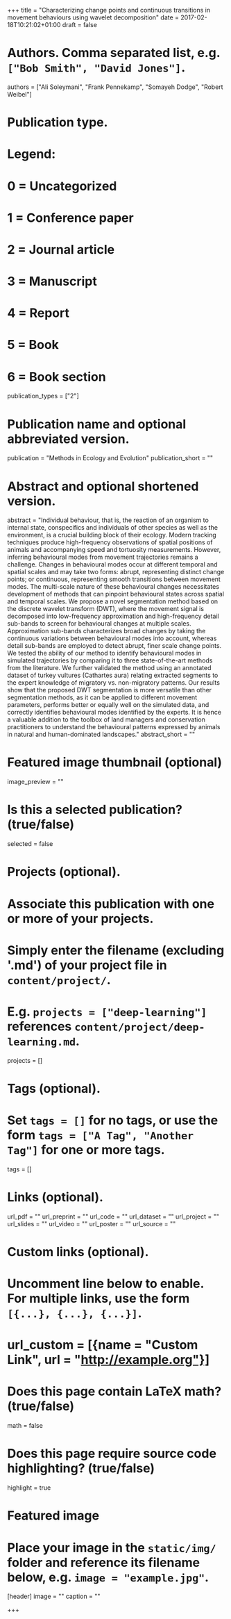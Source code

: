 +++
title = "Characterizing change points and continuous transitions in movement behaviours using wavelet decomposition"
date = 2017-02-18T10:21:02+01:00
draft = false

# Authors. Comma separated list, e.g. `["Bob Smith", "David Jones"]`.
authors = ["Ali Soleymani", "Frank Pennekamp", "Somayeh Dodge", "Robert Weibel"]

# Publication type.
# Legend:
# 0 = Uncategorized
# 1 = Conference paper
# 2 = Journal article
# 3 = Manuscript
# 4 = Report
# 5 = Book
# 6 = Book section
publication_types = ["2"]

# Publication name and optional abbreviated version.
publication = "Methods in Ecology and Evolution"
publication_short = ""

# Abstract and optional shortened version.
abstract = "Individual behaviour, that is, the reaction of an organism to internal state, conspecifics and individuals of other species as well as the environment, is a crucial building block of their ecology. Modern tracking techniques produce high-frequency observations of spatial positions of animals and accompanying speed and tortuosity measurements. However, inferring behavioural modes from movement trajectories remains a challenge. Changes in behavioural modes occur at different temporal and spatial scales and may take two forms: abrupt, representing distinct change points; or continuous, representing smooth transitions between movement modes. The multi-scale nature of these behavioural changes necessitates development of methods that can pinpoint behavioural states across spatial and temporal scales. We propose a novel segmentation method based on the discrete wavelet transform (DWT), where the movement signal is decomposed into low-frequency approximation and high-frequency detail sub-bands to screen for behavioural changes at multiple scales. Approximation sub-bands characterizes broad changes by taking the continuous variations between behavioural modes into account, whereas detail sub-bands are employed to detect abrupt, finer scale change points. We tested the ability of our method to identify behavioural modes in simulated trajectories by comparing it to three state-of-the-art methods from the literature. We further validated the method using an annotated dataset of turkey vultures (Cathartes aura) relating extracted segments to the expert knowledge of migratory vs. non-migratory patterns. Our results show that the proposed DWT segmentation is more versatile than other segmentation methods, as it can be applied to different movement parameters, performs better or equally well on the simulated data, and correctly identifies behavioural modes identified by the experts. It is hence a valuable addition to the toolbox of land managers and conservation practitioners to understand the behavioural patterns expressed by animals in natural and human-dominated landscapes."
abstract_short = ""

# Featured image thumbnail (optional)
image_preview = ""

# Is this a selected publication? (true/false)
selected = false

# Projects (optional).
#   Associate this publication with one or more of your projects.
#   Simply enter the filename (excluding '.md') of your project file in `content/project/`.
#   E.g. `projects = ["deep-learning"]` references `content/project/deep-learning.md`.
projects = []

# Tags (optional).
#   Set `tags = []` for no tags, or use the form `tags = ["A Tag", "Another Tag"]` for one or more tags.
tags = []

# Links (optional).
url_pdf = ""
url_preprint = ""
url_code = ""
url_dataset = ""
url_project = ""
url_slides = ""
url_video = ""
url_poster = ""
url_source = ""

# Custom links (optional).
#   Uncomment line below to enable. For multiple links, use the form `[{...}, {...}, {...}]`.
# url_custom = [{name = "Custom Link", url = "http://example.org"}]

# Does this page contain LaTeX math? (true/false)
math = false

# Does this page require source code highlighting? (true/false)
highlight = true

# Featured image
# Place your image in the `static/img/` folder and reference its filename below, e.g. `image = "example.jpg"`.
[header]
image = ""
caption = ""

+++
